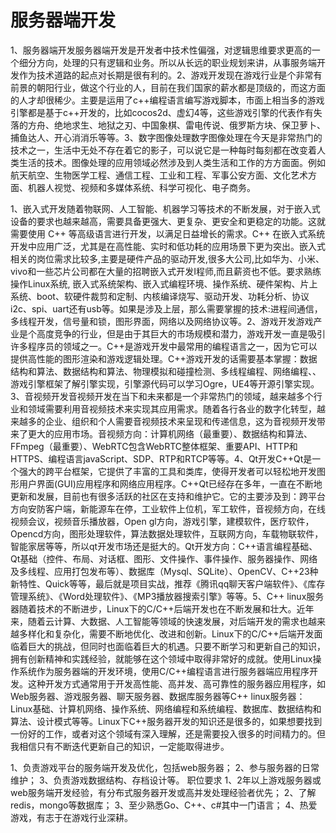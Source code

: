 
# 服务器端开发
1、服务器端开发服务器端开发是开发者中技术性偏强，对逻辑思维要求更高的一个细分方向，处理的只有逻辑和业务。所以从长远的职业规划来讲，从事服务端开发作为技术道路的起点对长期是很有利的。2、游戏开发现在游戏行业是个非常有前景的朝阳行业，做这个行业的人，目前在我们国家的薪水都是顶级的，而这方面的人才却很稀少。主要是运用了c++编程语言编写游戏脚本，市面上相当多的游戏引擎都是基于c++开发的，比如cocos2d、虚幻4等，这些游戏引擎的代表作有失落的方舟、绝地求生、地狱之刃、中国象棋、雷电传说、俄罗斯方块、保卫萝卜、捕鱼达人、开心消消乐等等。3、数字图像处理数字图像处理在今天是非常热门的技术之一，生活中无处不存在着它的影子，可以说它是一种每时每刻都在改变着人类生活的技术。图像处理的应用领域必然涉及到人类生活和工作的方方面面。例如航天航空、生物医学工程、通信工程、工业和工程、军事公安方面、文化艺术方面、机器人视觉、视频和多媒体系统、科学可视化、电子商务。





1、嵌入式开发随着物联网、人工智能、机器学习等技术的不断发展，对于嵌入式设备的要求也越来越高，需要具备更强大、更复杂、更安全和更稳定的功能。这就需要使用 C++ 等高级语言进行开发，以满足日益增长的需求。C++ 在嵌入式系统开发中应用广泛，尤其是在高性能、实时和低功耗的应用场景下更为突出。嵌入式相关的岗位需求比较多,主要是硬件产品的驱动开发,很多大公司,比如华为、小米、vivo和一些芯片公司都在大量的招聘嵌入式开发I程师,而且薪资也不低。要求熟练操作Linux系统, 嵌入式系统架构、嵌入式编程环境、操作系统、硬件架构、片上系统、boot、软硬件裁剪和定制、内核编译烧写、驱动开发、功耗分析、协议i2c、spi、uart还有usb等。如果是涉及上层，那么需要掌握的技术:进程间通信，多线程开发，信号量和锁，图形界面，网络以及网络协议等。2、游戏开发游戏产业是个高度竞争的行业，但是由于其巨大的市场规模和潜力，游戏开发一直是吸引许多程序员的领域之一。C++是游戏开发中最常用的编程语言之一，因为它可以提供高性能的图形渲染和游戏逻辑处理。C++游戏开发的话需要基本掌握：数据结构和算法、数据结构和算法、物理模拟和碰撞检测、多线程编程、网络编程、、游戏引擎框架了解引擎实现，引擎源代码可以学习Ogre，UE4等开源引擎实现。3、音视频开发音视频开发在当下和未来都是一个非常热门的领域，越来越多个行业和领域需要利用音视频技术来实现其应用需求。随着各行各业的数字化转型，越来越多的企业、组织和个人需要音视频技术来呈现和传递信息，这为音视频开发带来了更大的应用市场。音视频方向：计算机网络（最重要）、数据结构和算法、FFmpeg（最重要）、WebRTC包含WebRTC整体框架、重要API、HTTP和HTTPS、编程语言javaScript、SDP、RTP和RTCP等等。4、Qt开发C++Qt是一个强大的跨平台框架，它提供了丰富的工具和类库，使得开发者可以轻松地开发图形用户界面(GUI)应用程序和网络应用程序。C++Qt已经存在多年，一直在不断地更新和发展，目前也有很多活跃的社区在支持和维护它。它的主要涉及到：跨平台方向安防客户端，新能源车在停，工业软件上位机，军工软件，音视频方向，在线视频会议，视频音乐播放器，Open gl方向，游戏引擎，建模软件，医疗软件，Opencd方向，图形处理软件，算法数据处理软件，互联网方向，车载物联软件，智能家居等等，所以qt开发市场还是挺大的。Qt开发方向：C++语言编程基础、Qt基础（控件、布局、对话框、图形、文件操作、事件操作、服务器操作、网络及多线程、应用打包发布等）、数据库（Mysql、SQLite）、OpenCV、C++23种新特性、Quick等等，最后就是项目实战，推荐《腾讯qq聊天客户端软件》、《库存管理系统》、《Word处理软件》、《MP3播放器搜索引擎》等等。5、C++ linux服务器随着技术的不断进步，Linux下的C/C++后端开发也在不断发展和壮大。近年来，随着云计算、大数据、人工智能等领域的快速发展，对后端开发的需求也越来越多样化和复杂化，需要不断地优化、改进和创新。Linux下的C/C++后端开发面临着巨大的挑战，但同时也面临着巨大的机遇。只要不断学习和更新自己的知识，拥有创新精神和实践经验，就能够在这个领域中取得非常好的成就。使用Linux操作系统作为服务器端的开发环境，使用C/C++编程语言进行服务器端应用程序开发。这种开发方式通常用于开发高性能、高并发、高可靠性的服务器应用程序，如Web服务器、游戏服务器、聊天服务器、数据库服务器等C++ linux服务器： Linux基础、计算机网络、操作系统、网络编程和系统编程、数据库、数据结构和算法、设计模式等等。Linux下C++服务器开发的知识还是很多的，如果想要找到一份好的工作，或者对这个领域有深入理解，还是需要投入很多的时间精力的。但我相信只有不断迭代更新自己的知识，一定能取得进步。



1、负责游戏平台的服务端开发及优化，包括web服务器；
2、参与服务器的日常维护；
3、负责游戏数据结构、存档设计等。
职位要求
1、2年以上游戏服务器或web服务端开发经验，有分布式服务器开发或高并发处理经验者优先；
2、了解redis，mongo等数据库；
3、至少熟悉Go、C++、c#其中一门语言；
4、热爱游戏，有志于在游戏行业深耕。